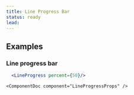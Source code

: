 ```yaml
---
title: Line Progress Bar
status: ready
lead:
---
```


## Examples

### Line progress bar

```.jsx
  <LineProgress percent={50}/>
```

```!jsx
<ComponentDoc component="LineProgressProps" />
```
